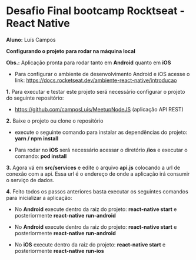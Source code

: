 # Desafio Final bootcamp Rocktseat - React Native

<b>Aluno:</b> Luís Campos

<b>Configurando o projeto para rodar na máquina local</b>

<b>Obs.:</b> Aplicação pronta para rodar tanto em <b>Android</b> quanto em <b>iOS</b>

- Para configurar o ambiente de desenvolvimento Android e iOS acesse o link: https://docs.rocketseat.dev/ambiente-react-native/introducao

<b>1.</b> Para executar e testar este projeto será necessário configurar o projeto do seguinte repositório:

- https://github.com/camposLuis/MeetupNodeJS (aplicação API REST)

<b>2.</b> Baixe o projeto ou clone o repositório

- execute o seguinte comando para instalar as dependências do projeto:
  <b>yarn / npm install</b>

- Para rodar no <b>iOS</b> será necessário acessar o diretório <b>/ios</b> e executar o comando: <b>pod install</b>

<b>3.</b> Agora vá em <b>src/services</b> e edite o arquivo <b>api.js</b> colocando a url de conexão com a api. Essa url é o endereço de onde a aplicação irá consumir o serviço de dados.

<b>4.</b> Feito todos os passos anteriores basta executar os seguintes comandos para inicializar a aplicação:

- No <b>Android</b> execute dentro da raiz do projeto: <b>react-native start</b> e posteriormente <b>react-native run-android</b>

- No <b>Android</b> execute dentro da raiz do projeto: <b>react-native start</b> e posteriormente <b>react-native run-android</b>

- No <b>iOS</b> execute dentro da raiz do projeto: <b>react-native start</b> e posteriormente <b>react-native run-ios</b>
